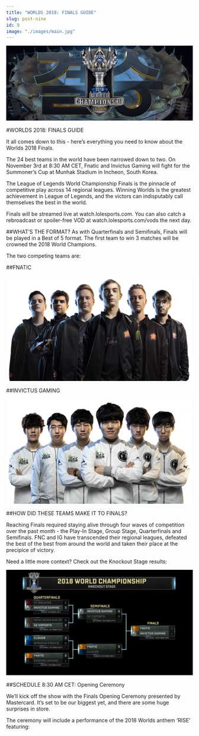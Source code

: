 ```yaml
---
title: "WORLDS 2018: FINALS GUIDE"
slug: post-nine
id: 9
image: "./images/main.jpg"
---
```


<!-- markdownlint-disable MD033 -->

<img src="./images/main.jpg" alt="Title"/>

#WORLDS 2018: FINALS GUIDE

It all comes down to this - here’s everything you need to know about the Worlds 2018 Finals.

The 24 best teams in the world have been narrowed down to two. On November 3rd at 8:30 AM CET, Fnatic and Invictus Gaming will fight for the Summoner’s Cup at Munhak Stadium in Incheon, South Korea.

The League of Legends World Championship Finals is the pinnacle of competitive play across 14 regional leagues. Winning Worlds is the greatest achievement in League of Legends, and the victors can indisputably call themselves the best in the world.

Finals will be streamed live at watch.lolesports.com. You can also catch a rebroadcast or spoiler-free VOD at watch.lolesports.com/vods the next day.

##WHAT’S THE FORMAT?
As with Quarterfinals and Semifinals, Finals will be played in a Best of 5 format. The first team to win 3 matches will be crowned the 2018 World Champions.

The two competing teams are:

##FNATIC

<img src="./images/picture1.png" alt="Title"/>

##INVICTUS GAMING

<img src="./images/picture2.png" alt="Title"/>

##HOW DID THESE TEAMS MAKE IT TO FINALS?

Reaching Finals required staying alive through four waves of competition over the past month - the Play-In Stage, Group Stage, Quarterfinals and Semifinals. FNC and IG have transcended their regional leagues, defeated the best of the best from around the world and taken their place at the precipice of victory.

Need a little more context? Check out the Knockout Stage results:

<img src="./images/picture3.jpg" alt="Title"/>

##SCHEDULE
8:30 AM CET: Opening Ceremony

We’ll kick off the show with the Finals Opening Ceremony presented by Mastercard. It’s set to be our biggest yet, and there are some huge surprises in store.

The ceremony will include a performance of the 2018 Worlds anthem ‘RISE’ featuring:
